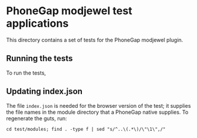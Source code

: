 PhoneGap modjewel test applications
=========================================

This directory contains a set of tests
for the PhoneGap modjewel plugin.

Running the tests
-----------------

To run the tests,

Updating index.json
-------------------

The file `index.json` is needed for the browser version of the test; it
supplies the file names in the module directory that a PhoneGap native
supplies.  To regenerate the guts, run:

    cd test/modules; find . -type f | sed "s/^..\(.*\)/\"\1\",/"


